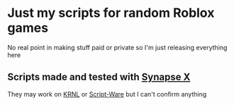 # Just my scripts for random Roblox games
No real point in making stuff paid or private so I'm just releasing everything here

## Scripts made and tested with [Synapse X](https://x.synapse.to)

They may work on [KRNL](https://krnl.ca) or [Script-Ware](https://www.script-ware.com/) but I can't confirm anything
